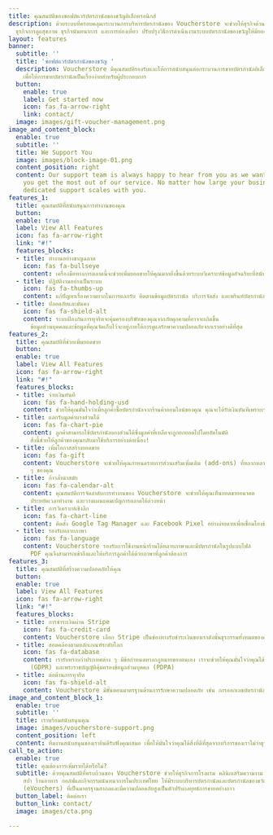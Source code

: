 ```yaml
---
title: คุณสมบัติของซอฟต์แวร์บัตรกำนัลของขวัญอิเล็กทรอนิกส์
description: ด้วยระบบที่ครอบคลุมกระบวนการบริหารบัตรกำนัลของ Voucherstore จะช่วยให้ธุรกิจด้านการบริการ
  ธุรกิจการดูแสุขภาพ ธุรกิจนันทนาการ และการท่องเที่ยว ปรับปรุงวิธีการดำเนินงานระบบบัตรกำนัลของขวัญให้มียอดขายเพิ่มขึ้นจากเดิม
layout: features
banner:
  subtitle: ''
  title: 'ซอฟต์แวร์บัตรกำนัลของขวัญ '
  description: Voucherstore มีคุณสมบัติรองรับและให้การสนับสนุนต่อกระบวนการขายบัตรกำนัลอิเล็กทรอนิกส์
    เพื่อให้การขายบัตรกำนัลเป็นเรื่องง่ายสำหรับผู้ประกอบการ
  button:
    enable: true
    label: Get started now
    icon: fas fa-arrow-right
    link: contact/
  image: images/gift-voucher-management.png
image_and_content_block:
  enable: true
  subtitle: ''
  title: We Support You
  image: images/block-image-01.png
  content_position: right
  content: Our support team is always happy to hear from you as we want to ensure
    you get the most out of our service. No matter how large your business is, our
    dedicated support scales with you.
features_1:
  title: คุณสมบัติที่สนับสนุนการทำงานของคุณ
  button: 
  enable: true
  label: View All Features
  icon: fas fa-arrow-right
  link: "#!"
  features_blocks:
  - title: ทำงานอย่างชาญฉลาด
    icon: fas fa-bullseye
    content: เครื่องมือทางการตลาดนี้จะช่วยเพิ่มยอดขายให้คุณมากยิ่งขึ้นด้วยระบบวิเคราะห์ข้อมูลอัจฉริยะที่สนับสนุนการตัดสินใจของคุณและเพิ่มยอดขายอย่างต่อเนื่อง
  - title: ปฏิบัติงานอย่างเป็นระบบ
    icon: fas fa-thumbs-up
    content: แก้ปัญหาเรื่องความยากในการแลกรับ ติดตามข้อมูลบัตรกำนัล บริการจัดส่ง และพรินท์บัตรกำนัลที่เชื่อถือได้ของเราจะช่วยให้คุณหมดกังวล
  - title: ปลอดภัยและมั่นคง
    icon: fas fa-shield-alt
    content: ระบบป้องกันการทุจริตจะคุ้มครองบริษัทของคุณจากภัยคุกคามที่อาจจะเกิดขึ้น
      ข้อมูลส่วนบุคคลและข้อมูลที่คุณจัดเก็บไว้จะอยู่ภายใต้การดูแลรักษาความปลอดภัยจากเราอย่างดีที่สุด
features_2:
  title: คุณสมบัติที่ช่วยเพิ่มยอดขาย
  button: 
  enable: true
  label: View All Features
  icon: fas fa-arrow-right
  link: "#!"
  features_blocks:
  - title: จ่ายเงินทันที
    icon: fas fa-hand-holding-usd
    content: ช่วยให้คุณมั่นใจว่าเมื่อลูกค้าซื้อบัตรกำนัลจากร้านค้าออนไลน์ของคุณ คุณจะได้รับเงินทันทีเพราะเราจะไม่เก็บเงินของคุณเอาไว้
  - title: แลกรับมูลค่าบางส่วนได้
    icon: fas fa-chart-pie
    content: ลูกค้าสามารถใช้บัตรกำนัลบางส่วนได้ซึ่งมูลค่าที่เหลือจะถูกยกยอดไปโดยอัตโนมัติ
      สิ่งนี้ช่วยให้ลูกค้าของคุณกลับมาใช้บริการอย่างต่อเนื่อง!
  - title: เพิ่มโอกาสสร้างยอดขาย
    icon: fas fa-gift
    content: Voucherstore จะช่วยให้คุณกำหนดรายการส่วนเสริมเพิ่มเติม (add-ons) ที่หลากหลายในตะกร้าสินค้าให้ร้านค้าออนไลน์เป็นโอกาสในการเพิ่มยอดขายให้ผลิตภัณฑ์หรือบริการอื่น
      ๆ ของคุณ
  - title: ก้าวล้ำนำสมัย
    icon: fas fa-calendar-alt
    content: คุณสมบัติการจัดลำดับการทำงานของ Voucherstore จะช่วยให้คุณเห็นยอดขายอนาคต
      ประหยัดเวลาทำงาน และวางแผนแคมเปญการตลาดได้ล่วงหน้า
  - title: การวิเคราะห์เชิงลึก
    icon: fas fa-chart-line
    content: ติดตั้ง Google Tag Manager และ Facebook Pixel อย่างง่ายดายเพื่อเชื่อมโยงข้อมูลวิเคราะห์อีคอมเมิร์ซขั้นสูงให้กับธุรกิจของคุณ
  - title: รองรับหลายภาษา
    icon: fas fa-language
    content: Voucherstore รองรับการใช้งานหน้าร้านได้หลายภาษาและมีบัตรกำนัลในรูปแบบไฟล์
      PDF คุณจึงสามารถเข้าถึงและให้บริการลูกค้าได้ด้วยภาษาที่ลูกค้าต้องการ
features_3:
  title: คุณสมบัติที่สร้างความปลอดภัยให้คุณ
  button: 
  enable: true
  label: View All Features
  icon: fas fa-arrow-right
  link: "#!"
  features_blocks:
  - title: การชำระเงินผ่าน Stripe
    icon: fas fa-credit-card
    content: Voucherstore เลือก Stripe เป็นช่องทางรับชำระเงินของเราดังนั้นธุรกรรมทั้งหมดของคุณจะดำเนินการผ่านผู้ให้บริการชำระเงินที่ปลอดภัยที่สุด
  - title: สอดคล้องตามหลักเกณฑ์ระดับโลก
    icon: fas fa-database
    content: เรารับทราบว่าประเทศต่าง ๆ มีข้อกำหนดทางกฎหมายของตนเอง เราจะช่วยให้คุณมั่นใจว่าคุณได้ปฏิบัติตามข้อกำหนดตามข้อบังคับในกฎหมายของสหภาพยุโรปว่าด้วยการคุ้มครองข้อมูลความเป็นส่วนตัว
      (GDPR) และพระราชบัญญัติคุ้มครองข้อมูลส่วนบุคคล (PDPA)
  - title: ต่อต้านการทุจริต
    icon: fas fa-shield-alt
    content: Voucherstore มีขั้นตอนมาตรฐานด้านการรักษาความปลอดภัย เช่น การออกเลขบัตรกำนัลใหม่เพื่อลดความเสี่ยงจากการทุจริตและผู้กระทำความผิด
image_and_content_block_1:
  enable: true
  subtitle: ''
  title: เราพร้อมสนับสนุนคุณ
  image: images/voucherstore-support.png
  content_position: left
  content: ทีมงานสนับสนุนของเรายินดีรับฟังคุณเสมอ เพื่อให้มั่นใจว่าคุณได้สิ่งที่ดีที่สุดจากบริการของเราไม่ว่าธุรกิจของคุณจะใหญ่เท่าใดเราพร้อมปรับการสนับสนุนเพื่อรองรับคุณ
call_to_action:
  enable: true
  title: คุณต้องการเพิ่มรายได้หรือไม่?
  subtitle: ด้วยคุณสมบัติที่ครบถ้วนของ Voucherstore ช่วยให้ธุรกิจการโรงแรม คลินิกเสริมความงาม
    สปา ร้านอาหาร กอล์ฟและกิจกรรมนันทนาการในประเทศไทย ให้มีระบบบริหารบัตรกำนัลและบัตรกำนัลของขวัญอิเล็กทรอนิกส์
    (eVouchers) ที่เป็นมาตรฐานสากลและมีความปลอดภัยสูงเป็นตัวปรับกลยุทธ์การขายอย่างถาว
  button_label: ติดต่อเรา
  button_link: contact/
  image: images/cta.png

---
```

